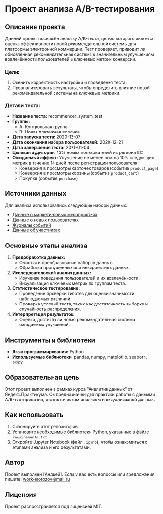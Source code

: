 # Проект анализа A/B-тестирования

## Описание проекта

Данный проект посвящён анализу A/B-теста, целью которого является оценка эффективности новой рекомендательной системы для платформы электронной коммерции. Тест проверяет, приводит ли обновлённая рекомендательная система к значительным улучшениям вовлечённости пользователей и ключевых метрик конверсии.

### Цели:

1. Оценить корректность настройки и проведения теста.
2. Проанализировать результаты, чтобы определить влияние новой рекомендательной системы на ключевые метрики.

### Детали теста:

- **Название теста:** recommender_system_test
- **Группы:**
  - A: Контрольная группа
  - B: Новая платёжная воронка
- **Дата запуска теста:** 2020-12-07
- **Дата окончания набора пользователей:** 2020-12-21
- **Дата завершения теста:** 2021-01-04
- **Целевая аудитория:** 15% новых пользователей из региона ЕС
- **Ожидаемый эффект:** Улучшение не менее чем на 10% следующих метрик в течение 14 дней после регистрации пользователя:
  - Конверсия в просмотры карточек товаров (событие `product_page`)
  - Конверсия в просмотры корзины (событие `product_cart`)
  - Покупки (событие `purchase`)

## Источники данных

Для анализа использовались следующие наборы данных:

- [Данные о маркетинговых мероприятиях](https://code.s3.yandex.net/datasets/ab_project_marketing_events.csv)
- [Данные о новых пользователях](https://code.s3.yandex.net/datasets/final_ab_new_users.csv)
- [Журналы событий](https://code.s3.yandex.net/datasets/final_ab_events.csv)
- [Данные об участниках](https://code.s3.yandex.net/datasets/final_ab_participants.csv)

## Основные этапы анализа

1. **Предобработка данных:**
   - Очистка и преобразование наборов данных.
   - Обработка пропущенных или некорректных данных.
2. **Исследовательский анализ данных:**
   - Изучение поведения пользователей и их вовлечённости.
   - Визуализация ключевых метрик по группам теста.
3. **Статистическое тестирование:**
   - Проведение проверки гипотез для оценки значимости наблюдаемых различий.
   - Проверка условий теста, таких как достаточность выборки и случайность распределения.
4. **Интерпретация результатов:**
   - Оценка, достигла ли новая рекомендательная система ожидаемых улучшений.

## Инструменты и библиотеки

- **Язык программирования:** Python
- **Используемые библиотеки:** pandas, numpy, matplotlib, seaborn, scipy

## Образовательная цель

Этот проект выполнен в рамках курса "Аналитик данных" от Яндекс.Практикума. Он предназначен для практики работы с данными A/B-тестирования, статистическим анализом и визуализацией данных.

## Как использовать

1. Склонируйте этот репозиторий.
2. Установите необходимые библиотеки Python, указанные в файле `requirements.txt`.
3. Откройте Jupyter Notebook (файл `.ipynb`), чтобы ознакомиться с этапами анализа и его результатами.

## Автор

Проект выполнен [Андрей]. Если у вас есть вопросы или предложения, пишите! work-morozov@mail.ru

## Лицензия

Проект распространяется под лицензией MIT.

